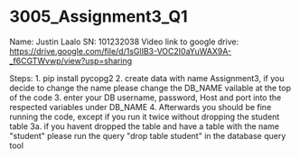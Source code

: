 # 3005_Assignment3_Q1
 Name: Justin Laalo
 SN: 101232038
Video link to google drive: https://drive.google.com/file/d/1sGlIB3-VOC2I0aYuWAX9A-_f6CGTWvwp/view?usp=sharing

Steps:
    1. pip install pycopg2
    2. create data with name Assignment3, if you decide to change the name please change the DB_NAME vailable at the top of the code
    3. enter your DB username, password, Host and port into the respected variables under DB_NAME
    4. Afterwards you should be fine running the code, except if you run it twice without dropping the student table
        3a. if you havent dropped the table and have a table with the name "student" please run the query "drop table student" in the database query tool